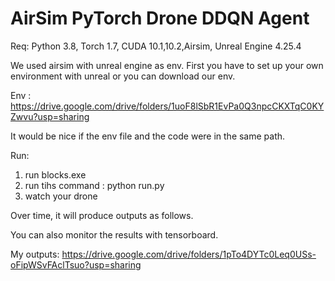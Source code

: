 # AirSim PyTorch Drone DDQN Agent
 
Req: Python 3.8, Torch 1.7, CUDA 10.1,10.2,Airsim, Unreal Engine 4.25.4

We used airsim with unreal engine as env. First you have to set up your own environment with unreal or you can download our env.

Env : https://drive.google.com/drive/folders/1uoF8lSbR1EvPa0Q3npcCKXTqC0KYZwvu?usp=sharing

It would be nice if the env file and the code were in the same path.

Run:
1) run blocks.exe
2) run tihs command : python run.py
3) watch your drone

Over time, it will produce outputs as follows.

You can also monitor the results with tensorboard.

My outputs: https://drive.google.com/drive/folders/1pTo4DYTc0Leq0USs-oFipWSvFAclTsuo?usp=sharing
